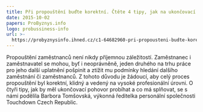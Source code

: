 ```yaml
---
title: Při propouštění buďte korektní. Čtěte 4 tipy, jak na ukončovací pohovor
date: 2015-10-02
papers: ProByznys.info
logo: probussiness-info
url: >-
  https://probyznysinfo.ihned.cz/c1-64682960-pri-propousteni-budte-korektni-ctete-4-tipy-jak-na-ukoncovaci-pohovor
---
```

Propouštění zaměstnanců není nikdy příjemnou záležitostí. Zaměstnanec i zaměstnavatel se mohou, byť i neoprávněně, jeden druhého na trhu práce pro jeho další uplatnění pošpinit a ztížit mu podmínky hledání dalšího zaměstnání či zaměstnanců. Z tohoto důvodu je žádoucí, aby celý proces propouštění byl korektní, klidný a vedený na vysoké profesionální úrovni. O čtyři tipy, jak by měl ukončovací pohovor probíhat a co má splňovat, se s námi podělila Barbora Tomšovská, výkonná ředitelka personální společnosti Touchdown Czech Republic.
